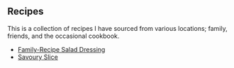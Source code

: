 ## Recipes

This is a collection of recipes I have sourced from various locations; family, friends, and the occasional cookbook.

 * [Family-Recipe Salad Dressing](salad_dressing.md)
 * [Savoury Slice](savoury_slice.md)
